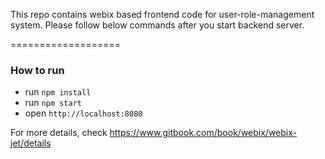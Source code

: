 This repo contains webix based frontend code for user-role-management system. Please follow below commands after you start backend server.

===================

### How to run

- run ```npm install```
- run ```npm start```
- open ```http://localhost:8080```

For more details, check https://www.gitbook.com/book/webix/webix-jet/details
